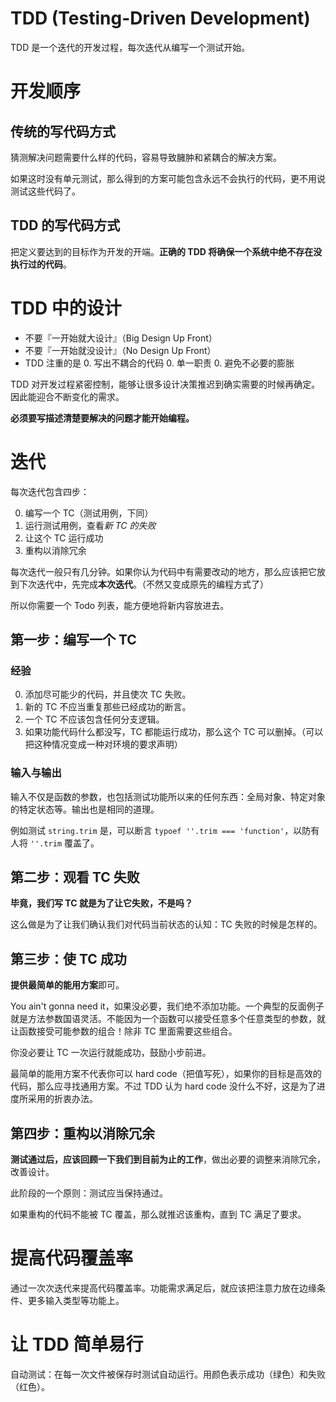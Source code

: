 # TDD (Testing-Driven Development)

TDD 是一个迭代的开发过程，每次迭代从编写一个测试开始。

# 开发顺序

## 传统的写代码方式

猜测解决问题需要什么样的代码，容易导致臃肿和紧耦合的解决方案。

如果这时没有单元测试，那么得到的方案可能包含永远不会执行的代码，更不用说测试这些代码了。

## TDD 的写代码方式

把定义要达到的目标作为开发的开端。**正确的 TDD 将确保一个系统中绝不存在没执行过的代码**。

# TDD 中的设计

* 不要『一开始就大设计』（Big Design Up Front）
* 不要『一开始就没设计』（No Design Up Front）
* TDD 注重的是
  0. 写出不耦合的代码
  0. 单一职责
  0. 避免不必要的膨胀
  
TDD 对开发过程紧密控制，能够让很多设计决策推迟到确实需要的时候再确定。因此能迎合不断变化的需求。

**必须要写描述清楚要解决的问题才能开始编程。**

# 迭代

每次迭代包含四步：

0. 编写一个 TC（测试用例，下同）
0. 运行测试用例，查看*新 TC 的失败*
0. 让这个 TC 运行成功
0. 重构以消除冗余

每次迭代一般只有几分钟。如果你认为代码中有需要改动的地方，那么应该把它放到下次迭代中，先完成**本次迭代**。（不然又变成原先的编程方式了）

所以你需要一个 Todo 列表，能方便地将新内容放进去。

## 第一步：编写一个 TC

### 经验

0. 添加尽可能少的代码，并且使次 TC 失败。
0. 新的 TC 不应当重复那些已经成功的断言。
0. 一个 TC 不应该包含任何分支逻辑。
0. 如果功能代码什么都没写，TC 都能运行成功，那么这个 TC 可以删掉。（可以把这种情况变成一种对环境的要求声明）

### 输入与输出

输入不仅是函数的参数，也包括测试功能所以来的任何东西：全局对象、特定对象的特定状态等。输出也是相同的道理。

例如测试 `string.trim` 是，可以断言 `typoef ''.trim === 'function'`，以防有人将 `''.trim` 覆盖了。

## 第二步：观看 TC 失败

**毕竟，我们写 TC 就是为了让它失败，不是吗？**

这么做是为了让我们确认我们对代码当前状态的认知：TC 失败的时候是怎样的。

## 第三步：使 TC 成功

**提供最简单的能用方案**即可。

You ain't gonna need it，如果没必要，我们绝不添加功能。一个典型的反面例子就是方法参数国语灵活。不能因为一个函数可以接受任意多个任意类型的参数，就让函数接受可能参数的组合！除非 TC 里面需要这些组合。

你没必要让 TC 一次运行就能成功，鼓励小步前进。

最简单的能用方案不代表你可以 hard code（把值写死），如果你的目标是高效的代码，那么应寻找通用方案。不过 TDD 认为 hard code 没什么不好，这是为了进度所采用的折衷办法。

## 第四步：重构以消除冗余

**测试通过后，应该回顾一下我们到目前为止的工作**，做出必要的调整来消除冗余，改善设计。


此阶段的一个原则：测试应当保持通过。

如果重构的代码不能被 TC 覆盖，那么就推迟该重构，直到 TC 满足了要求。

# 提高代码覆盖率

通过一次次迭代来提高代码覆盖率。功能需求满足后，就应该把注意力放在边缘条件、更多输入类型等功能上。

# 让 TDD 简单易行

自动测试：在每一次文件被保存时测试自动运行。用颜色表示成功（绿色）和失败（红色）。











